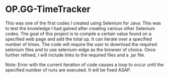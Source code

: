 # OP.GG-TimeTracker
This was one of the first codes I created using Selenium for Java. This was to test the knowledge I had gained after creating various other Selenium codes. The goal of this project is to compile a certain value found on a specified web page and add the total up. It can iterate over a specified number of times. The code will require the user to download the required selenium files and to use selenium-edge as the browser of choice. Once further refined, I will include links to the required files and a .jar file. 


Note: Error with the current iteration of code causes a loop to occur until the specified number of runs are executed. It will be fixed ASAP. 
